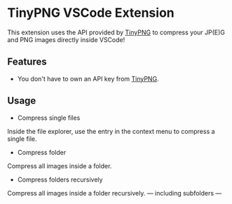 # TinyPNG VSCode Extension

This extension uses the API provided by [TinyPNG](https://tinypng.com) to compress your JP(E)G and PNG images directly inside VSCode!

## Features

- You don't have to own an API key from [TinyPNG](https://tinypng.com).

## Usage

- Compress single files

Inside the file explorer, use the entry in the context menu to compress a single file.

- Compress folder

Compress all images inside a folder.

- Compress folders recursively

Compress all images inside a folder recursively. — including subfolders —

